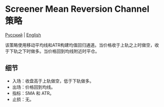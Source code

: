 # Screener Mean Reversion Channel 策略
[Русский](README_ru.md) | [English](README.md)

该策略使用移动平均线和ATR构建均值回归通道。当价格收于上轨之上时做空，收于下轨之下时做多。当价格回到均线附近时平仓。

## 细节
- 入场：收盘高于上轨做空，低于下轨做多。
- 出场：价格回到均线。
- 指标：SMA 和 ATR。
- 止损：无。
